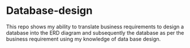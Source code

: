 # Database-design
This repo shows my ability to translate business requirements to design a database into the ERD diagram and subsequently the database as per the business requirement using my knowledge of data base design.
